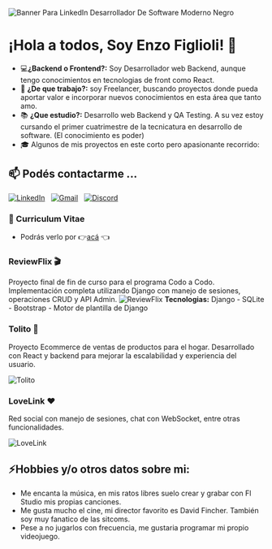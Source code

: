 ![Banner Para LinkedIn Desarrollador De Software Moderno Negro](https://github.com/user-attachments/assets/a59d040b-b13b-42c3-a7f2-8b29de68f9fd)


# ¡Hola a todos, Soy Enzo Figlioli! 👋
- 💻<b>¿Backend o Frontend?:</b> Soy Desarrollador web Backend, aunque tengo conocimientos en tecnologias de front como React.
- 💼 <b>¿De que trabajo?:</b> soy Freelancer, buscando proyectos donde pueda aportar valor e incorporar nuevos conocimientos en esta área que tanto amo.
- 📚 <b>¿Que estudio?:</b> Desarrollo web Backend y QA Testing. A su vez estoy cursando el primer cuatrimestre de la tecnicatura en desarrollo de software. (El conocimiento es poder)
- 🎓 Algunos de mis proyectos en este corto pero apasionante recorrido:

## 📫 Podés contactarme ...
[![LinkedIn](https://skillicons.dev/icons?i=linkedin)](https://www.linkedin.com/in/enzo-figlioli/) &nbsp;
[![Gmail](https://skillicons.dev/icons?i=gmail)](mailto:enzofiglioli.p@gmail.com?subject=Hola%20Enzo,%20Vengo%20de%20Github%20) &nbsp;
[![Discord](https://skillicons.dev/icons?i=discord)]("EnzoFiglioli#1805")&nbsp;

### 📄 Curriculum Vitae
- Podrás verlo por 👉[acá](https://github.com/user-attachments/files/16268165/CV.-.FullStack.pdf) 👈
### ReviewFlix 🎬

Proyecto final de fin de curso para el programa Codo a Codo. Implementación completa utilizando Django con manejo de sesiones, operaciones CRUD y API Admin.
![ReviewFlix](https://github.com/EnzoFiglioli/EnzoFiglioli/assets/105600952/5064e549-aa54-45df-b8a2-0c34ef6d5982)
<b>Tecnologias:</b> Django - SQLite - Bootstrap - Motor de plantilla de Django 

### Tolito 🛒

Proyecto Ecommerce de ventas de productos para el hogar. Desarrollado con React y backend para mejorar la escalabilidad y experiencia del usuario.

![Tolito](url_imagen_proyecto_2.jpg)

### LoveLink ❤️

Red social con manejo de sesiones, chat con WebSocket, entre otras funcionalidades.

![LoveLink](url_imagen_proyecto_3.jpg)

## ⚡<b>Hobbies y/o otros datos sobre mi</b>:
- Me encanta la música, en mis ratos libres suelo crear y grabar con Fl Studio mis propias canciones.
- Me gusta mucho el cine, mi director favorito es David Fincher. También soy muy fanatico de las sitcoms.
- Pese a no jugarlos con frecuencia, me gustaria programar mi propio videojuego.
